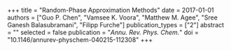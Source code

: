 +++
title = "Random-Phase Approximation Methods"
date = 2017-01-01
authors = ["Guo P. Chen", "Vamsee K. Voora", "Matthew M. Agee", "Sree Ganesh Balasubramani", "Filipp Furche"]
publication_types = ["2"]
abstract = ""
selected = false
publication = "*Annu. Rev. Phys. Chem.*"
doi = "10.1146/annurev-physchem-040215-112308"
+++

